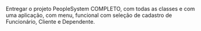 Entregar o projeto PeopleSystem COMPLETO, com todas as classes e com uma aplicação, com menu, funcional com seleção de cadastro de Funcionário, Cliente e Dependente.
